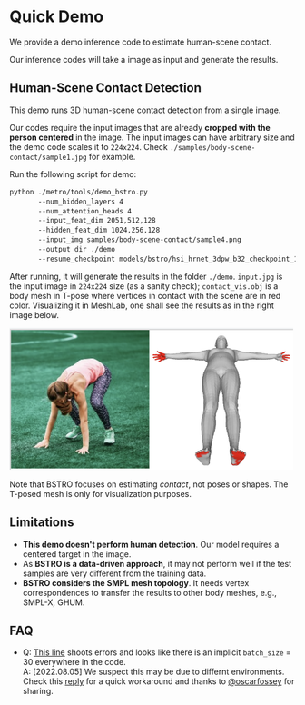 # Quick Demo 
We provide a demo inference code to estimate human-scene contact.

Our inference codes will take a image as input and generate the results.

## Human-Scene Contact Detection

This demo runs 3D human-scene contact detection from a single image. 

Our codes require the input images that are already **cropped with the person centered** in the image. The input images can have arbitrary size and the demo code scales it to `224x224`. 
Check `./samples/body-scene-contact/sample1.jpg` for example. 

Run the following script for demo:


```bash
python ./metro/tools/demo_bstro.py 
       --num_hidden_layers 4 
       --num_attention_heads 4 
       --input_feat_dim 2051,512,128 
       --hidden_feat_dim 1024,256,128 
       --input_img samples/body-scene-contact/sample4.png
       --output_dir ./demo 
       --resume_checkpoint models/bstro/hsi_hrnet_3dpw_b32_checkpoint_15.bin
```
After running, it will generate the results in the folder `./demo`. `input.jpg` is the input image in `224x224` size (as a sanity check); `contact_vis.obj` is a body mesh in T-pose where vertices in contact with the scene are in red color. Visualizing it in MeshLab, one shall see the results as in the right image below.

 <img src="../docs/res_vis_1.png" width="500"> 

Note that BSTRO focuses on estimating *contact*, not poses or shapes. The T-posed mesh is only for visualization purposes. 

## Limitations

 - **This demo doesn't perform human detection**. Our model requires a centered target in the image. 
 - As **BSTRO is a data-driven approach**, it may not perform well if the test samples are very different from the training data. 
 - **BSTRO considers the SMPL mesh topology**. It needs vertex correspondences to transfer the results to other body meshes, e.g., SMPL-X, GHUM. 

 ## FAQ
 - Q: [This line](https://github.com/paulchhuang/bstro/blob/612099a07e02056cb852f89e3e581ce1f8a8cdd2/metro/modeling/bert/modeling_bstro.py#L202) shoots errors and looks like there is an implicit `batch_size` = 30 everywhere in the code.\
 A: [2022.08.05] We suspect this may be due to differnt environments. Check this [reply](https://github.com/paulchhuang/bstro/issues/3#issuecomment-1206277133) for a quick workaround and thanks to [@oscarfossey](https://github.com/oscarfossey) for sharing. 




